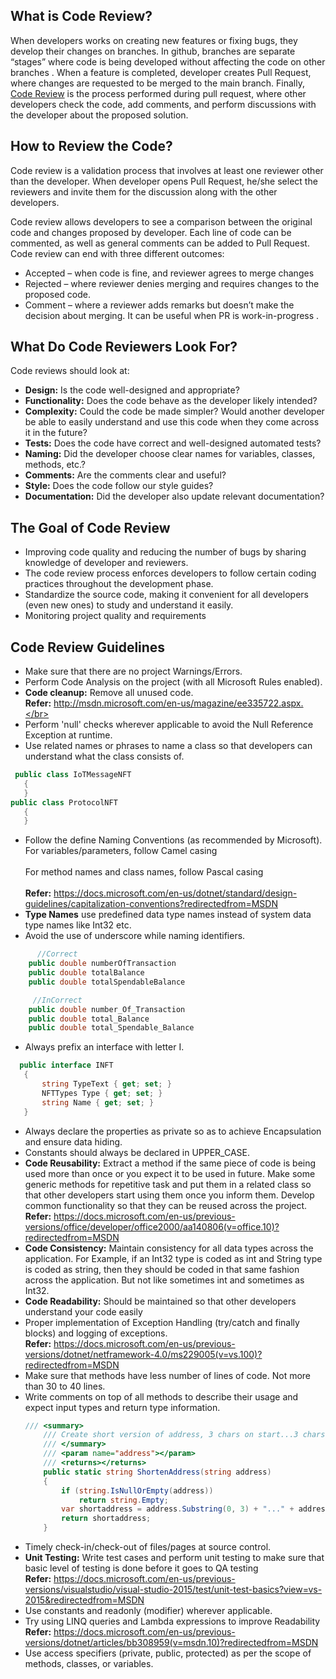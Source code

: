 ## What is Code Review?
 When developers works  on creating new features or fixing bugs, they develop their changes on branches. In github, branches are separate “stages” where code is being developed without affecting  the code on other branches .
When a feature is completed, developer creates  Pull Request, where changes are requested to be merged to the main branch.
Finally, [Code Review](https://en.wikipedia.org/wiki/Code_review)  is the process performed during  pull request, where other developers check the code, add comments, and perform discussions with the developer about the proposed solution.

## How to Review the Code?
  Code review is a validation process that involves at least one reviewer other than the developer. When developer opens Pull Request, he/she select the reviewers and invite them for the discussion along with the other developers. 

Code review  allows developers to see a comparison between the original code and changes proposed by developer. Each line of code can be commented, as well as general comments can be added to Pull Request. Code review can end with three different outcomes:
* Accepted – when code is fine, and reviewer agrees to merge changes
* Rejected – where reviewer denies merging and requires changes to the proposed code.
* Comment – where a reviewer adds remarks but doesn’t make the decision about merging. It can be useful when PR is work-in-progress .

## What Do Code Reviewers Look For?
Code reviews should look at:

* <B>Design:</B> Is the code well-designed and appropriate?
* <B>Functionality:</B> Does the code behave as the developer likely intended?
* <B>Complexity:</B> Could the code be made simpler? Would another developer be able to easily understand and use this code when they come across it in the future?
* <B>Tests:</B> Does the code have correct and well-designed automated tests?
* <B>Naming:</B> Did the developer choose clear names for variables, classes, methods, etc.?
* <B>Comments:</B> Are the comments clear and useful?
* <B>Style:</B> Does the code follow our style guides?
* <B>Documentation:</B> Did the developer also update relevant documentation?

## The Goal of Code Review

* Improving code quality and reducing the number of bugs by sharing knowledge of developer and reviewers.
* The code review process enforces developers to follow certain coding practices throughout the  development phase. 
* Standardize the source code, making it convenient for all developers (even new ones) to study and understand it easily.
* Monitoring project quality and requirements


## Code Review Guidelines
* Make sure that there are no project Warnings/Errors.
* Perform Code Analysis on the project (with all Microsoft Rules enabled).
* <B>Code cleanup:</B> Remove all unused code.
      <br><B>Refer:</B>  http://msdn.microsoft.com/en-us/magazine/ee335722.aspx.</br>
* Perform 'null' checks wherever applicable to avoid the Null Reference Exception at runtime.
* Use related names or phrases to name a class so that developers can understand what the class consists of.
```csharp 
 public class IoTMessageNFT
   {
   }
public class ProtocolNFT
   {
   }
```
* Follow the define Naming Conventions (as recommended by Microsoft). 
                   <br> For variables/parameters, follow Camel casing </br>
                   <br> For method names and class names, follow Pascal casing </br>
     <br><B>Refer:</B> https://docs.microsoft.com/en-us/dotnet/standard/design-guidelines/capitalization-conventions?redirectedfrom=MSDN
* <B>Type Names</B> use predefined data type names instead of system data type names like Int32 etc.
* Avoid the use of underscore while naming identifiers.
```csharp
      //Correct 
    public double numberOfTransaction 
    public double totalBalance
    public double totalSpendableBalance

     //InCorrect
    public double number_Of_Transaction 
    public double total_Balance
    public double total_Spendable_Balance
```
* Always prefix an interface with letter I.
 ```csharp
   public interface INFT
    {
        string TypeText { get; set; }
        NFTTypes Type { get; set; }
        string Name { get; set; }
    } 
```
* Always declare the properties as private so as to achieve Encapsulation and ensure data hiding. 
* Constants should always be declared in UPPER_CASE.
* <B>Code Reusability:</B> Extract a method if the same piece of code is being used more than once or you expect it to be used in future. Make some generic methods for repetitive task and put them in a related class so that other developers start using them once you inform them. Develop common functionality so that they can be reused across the project.
   <br><B>Refer:</B> https://docs.microsoft.com/en-us/previous-versions/office/developer/office2000/aa140806(v=office.10)?redirectedfrom=MSDN
* <B>Code Consistency:</B> Maintain consistency for all data types across the application. For Example, if an Int32 type is coded as int and String type is coded as string, then they should be coded in that same fashion across the application. But not like sometimes int and sometimes as Int32.
* <B>Code Readability:</B> Should be maintained so that other developers understand your code easily
* Proper implementation of Exception Handling (try/catch and finally blocks) and logging of exceptions.
   <br><B>Refer:</B> https://docs.microsoft.com/en-us/previous-versions/dotnet/netframework-4.0/ms229005(v=vs.100)?redirectedfrom=MSDN
* Make sure that methods have less number of lines of code. Not more than 30 to 40 lines.
* Write comments on top of all methods to describe their usage and expect input types and return type information.
    ```csharp
   /// <summary>
        /// Create short version of address, 3 chars on start...3 chars on end
        /// </summary>
        /// <param name="address"></param>
        /// <returns></returns>
        public static string ShortenAddress(string address)
        {
            if (string.IsNullOrEmpty(address))
                return string.Empty;
            var shortaddress = address.Substring(0, 3) + "..." + address.Substring(address.Length - 3);
            return shortaddress;
        }
   ```
* Timely check-in/check-out of files/pages at source control.
* <B>Unit Testing:</B> Write test cases and perform unit testing to make sure that basic level of testing is done before it goes to QA testing
     <br><B>Refer:</B> https://docs.microsoft.com/en-us/previous-versions/visualstudio/visual-studio-2015/test/unit-test-basics?view=vs-2015&redirectedfrom=MSDN
* Use constants and readonly (modifier) wherever applicable.
* Try using LINQ queries and Lambda expressions to improve Readability
     <br><B>Refer:</B> https://docs.microsoft.com/en-us/previous-versions/dotnet/articles/bb308959(v=msdn.10)?redirectedfrom=MSDN
* Use access specifiers (private, public, protected) as per the scope of methods, classes, or  variables.
